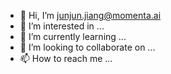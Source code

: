 - 👋 Hi, I’m junjun.jiang@momenta.ai
- 👀 I’m interested in ...
- 🌱 I’m currently learning ...
- 💞️ I’m looking to collaborate on ...
- 📫 How to reach me ...

<!---
wawawallll/wawawallll is a ✨ special ✨ repository because its `README.md` (this file) appears on your GitHub profile.
You can click the Preview link to take a look at your changes.
--->
